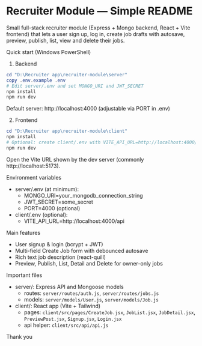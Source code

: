 # Recruiter Module — Simple README

Small full-stack recruiter module (Express + Mongo backend, React + Vite frontend) that lets a user sign up, log in, create job drafts with autosave, preview, publish, list, view and delete their jobs.

Quick start (Windows PowerShell)

1) Backend

```powershell
cd "D:\Recruiter app\recruiter-module\server"
copy .env.example .env
# Edit server/.env and set MONGO_URI and JWT_SECRET
npm install
npm run dev
```

Default server: http://localhost:4000 (adjustable via PORT in .env)

2) Frontend

```powershell
cd "D:\Recruiter app\recruiter-module\client"
npm install
# Optional: create client/.env with VITE_API_URL=http://localhost:4000/api
npm run dev
```

Open the Vite URL shown by the dev server (commonly http://localhost:5173).

Environment variables
- server/.env (at minimum):
	- MONGO_URI=your_mongodb_connection_string
	- JWT_SECRET=some_secret
	- PORT=4000 (optional)
- client/.env (optional):
	- VITE_API_URL=http://localhost:4000/api

Main features
- User signup & login (bcrypt + JWT)
- Multi-field Create Job form with debounced autosave
- Rich text job description (react-quill)
- Preview, Publish, List, Detail and Delete for owner-only jobs

Important files
- server/: Express API and Mongoose models
	- routes: `server/routes/auth.js`, `server/routes/jobs.js`
	- models: `server/models/User.js`, `server/models/Job.js`
- client/: React app (Vite + Tailwind)
	- pages: `client/src/pages/CreateJob.jsx`, `JobList.jsx`, `JobDetail.jsx`, `PreviewPost.jsx`, `Signup.jsx`, `Login.jsx`
	- api helper: `client/src/api/api.js`

Thank you 

